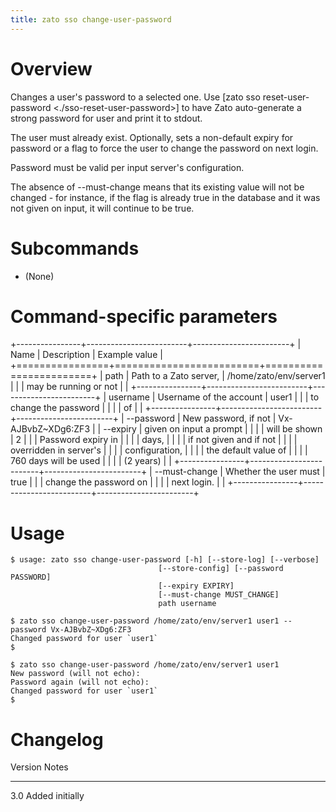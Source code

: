 ```yaml
---
title: zato sso change-user-password
---
```


Overview
========

Changes a user\'s password to a selected one. Use [zato sso reset-user-password \<./sso-reset-user-password\>] to have Zato
auto-generate a strong password for user and print it to stdout.

The user must already exist. Optionally, sets a non-default expiry for password or a flag to force the user to change
the password on next login.

Password must be valid per input server\'s configuration.

The absence of \--must-change means that its existing value will not be changed - for instance, if the flag is
already true in the database and it was not given on input, it will continue to be true.

Subcommands
===========

-   (None)

Command-specific parameters
===========================

+----------------+-------------------------+------------------------+
| Name           | Description             | Example value          |
+================+=========================+========================+
| path           | Path to a Zato server,  | /home/zato/env/server1 |
|                | may be running or not   |                        |
+----------------+-------------------------+------------------------+
| username       | Username of the account | user1                  |
|                | to change the password  |                        |
|                | of                      |                        |
+----------------+-------------------------+------------------------+
| \--password    | New password, if not    | Vx-AJBvbZ\~XDg6:ZF3    |
| \--expiry      | given on input a prompt |                        |
|                | will be shown           | 2                      |
|                | Password expiry in      |                        |
|                | days,                   |                        |
|                | if not given and if not |                        |
|                | overridden in server\'s |                        |
|                | configuration,          |                        |
|                | the default value of    |                        |
|                | 760 days will be used   |                        |
|                | (2 years)               |                        |
+----------------+-------------------------+------------------------+
| \--must-change | Whether the user must   | true                   |
|                | change the password on  |                        |
|                | next login.             |                        |
+----------------+-------------------------+------------------------+

Usage
=====

    $ usage: zato sso change-user-password [-h] [--store-log] [--verbose]
                                     [--store-config] [--password PASSWORD]
                                     [--expiry EXPIRY]
                                     [--must-change MUST_CHANGE]
                                     path username

    $ zato sso change-user-password /home/zato/env/server1 user1 --password Vx-AJBvbZ~XDg6:ZF3
    Changed password for user `user1`
    $

    $ zato sso change-user-password /home/zato/env/server1 user1
    New password (will not echo):
    Password again (will not echo):
    Changed password for user `user1`
    $

Changelog
=========

  Version   Notes
  --------- -----------------
  3.0       Added initially

